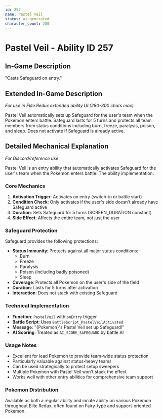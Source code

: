 ```yaml
---
id: 257
name: Pastel Veil
status: ai-generated
character_count: 280
---
```


# Pastel Veil - Ability ID 257

## In-Game Description
"Casts Safeguard on entry."

## Extended In-Game Description
*For use in Elite Redux extended ability UI (280-300 chars max)*

Pastel Veil automatically sets up Safeguard for the user's team when the Pokemon enters battle. Safeguard lasts for 5 turns and protects all team members from status conditions including burn, freeze, paralysis, poison, and sleep. Does not activate if Safeguard is already active.

## Detailed Mechanical Explanation
*For Discord/reference use*

Pastel Veil is an entry ability that automatically activates Safeguard for the user's team when the Pokemon enters battle. The ability implementation:

### Core Mechanics
1. **Activation Trigger**: Activates on entry (switch-in or battle start)
2. **Condition Check**: Only activates if the user's side doesn't already have Safeguard active
3. **Duration**: Sets Safeguard for 5 turns (SCREEN_DURATION constant)
4. **Side Effect**: Affects the entire team, not just the user

### Safeguard Protection
Safeguard provides the following protections:
- **Status Immunity**: Protects against all major status conditions:
  - Burn
  - Freeze  
  - Paralysis
  - Poison (including badly poisoned)
  - Sleep
- **Coverage**: Protects all Pokemon on the user's side of the field
- **Duration**: Lasts for 5 turns after activation
- **Interaction**: Does not stack with existing Safeguard

### Technical Implementation
- **Function**: `PastelVeil` with `onEntry` trigger
- **Battle Script**: Uses `BattleScript_PastelVeilActivated`
- **Message**: "{Pokemon}'s Pastel Veil set up Safeguard!"
- **AI Scoring**: Treated as `AI_SCORE_SAFEGUARD` by battle AI

### Usage Notes
- Excellent for lead Pokemon to provide team-wide status protection
- Particularly valuable against status-heavy teams
- Can be used strategically to protect setup sweepers
- Multiple Pokemon with Pastel Veil won't stack the effect
- Works well with other entry abilities for comprehensive team support

### Pokemon Distribution
Available as both a regular ability and innate ability on various Pokemon throughout Elite Redux, often found on Fairy-type and support-oriented Pokemon.